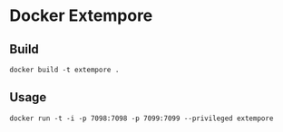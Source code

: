 # Docker Extempore

## Build

```
docker build -t extempore .
```

## Usage

```
docker run -t -i -p 7098:7098 -p 7099:7099 --privileged extempore
```
